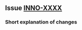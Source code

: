 ## Issue [INNO-XXXX](https://webgate.ec.europa.eu/CITnet/jira/browse/INNO-XXXX)

### Short explanation of changes
